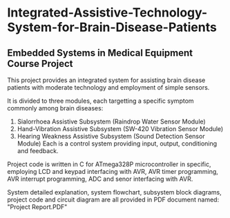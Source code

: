# Integrated-Assistive-Technology-System-for-Brain-Disease-Patients
## Embedded Systems in Medical Equipment Course Project

This project provides an integrated system for assisting brain disease patients with moderate technology and employment of simple sensors.

It is divided to three modules, each targetting a specific symptom commonly among brain diseases:
1) Sialorrhoea Assistive Subsystem (Raindrop Water Sensor Module)
2) Hand-Vibration Assistive Subsystem (SW-420 Vibration Sensor Module)
3) Hearing Weakness Assistive Subsystem (Sound Detection Sensor Module)
Each is a control system providing input, output, conditioning and feedback. 

Project code is written in C for ATmega328P microcontroller in specific, employing LCD and keypad interfacing with AVR, AVR timer programming, AVR interrupt programming, ADC and senor interfacing with AVR.

System detailed explanation, system flowchart, subsystem block diagrams, project code and circuit diagram are all provided in PDF document named: "Project Report.PDF"
